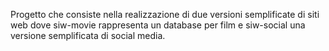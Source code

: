Progetto che consiste nella realizzazione di due versioni semplificate di siti web dove siw-movie rappresenta un database per film e siw-social una versione semplificata di social media.
